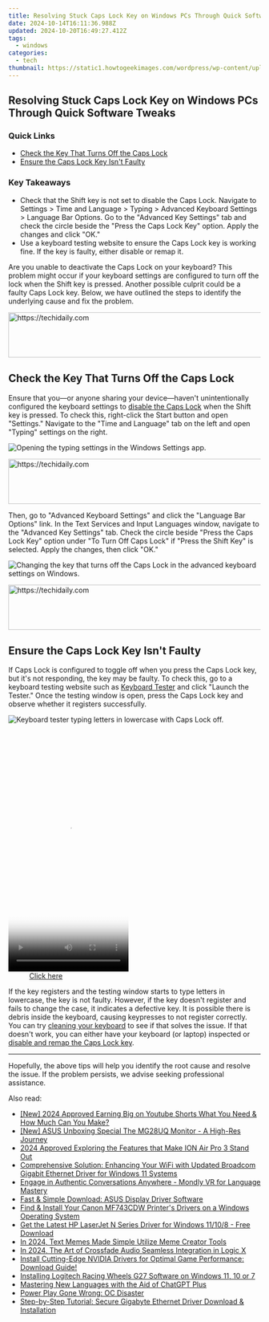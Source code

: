 ```yaml
---
title: Resolving Stuck Caps Lock Key on Windows PCs Through Quick Software Tweaks
date: 2024-10-14T16:11:36.988Z
updated: 2024-10-20T16:49:27.412Z
tags:
  - windows
categories:
  - tech
thumbnail: https://static1.howtogeekimages.com/wordpress/wp-content/uploads/2024/01/53203036127_09b7b7c02a_o.jpg
---
```


## Resolving Stuck Caps Lock Key on Windows PCs Through Quick Software Tweaks

### Quick Links

* [Check the Key That Turns Off the Caps Lock](https://vp-tips.techidaily.com/updated-unlock-picture-perfection-compreenhensive-facetune-review/)
* [Ensure the Caps Lock Key Isn't Faulty](https://tech-haven.techidaily.com/how-do-these-apps-harness-gpt-4s-power/)

### Key Takeaways

* Check that the Shift key is not set to disable the Caps Lock. Navigate to Settings > Time and Language > Typing > Advanced Keyboard Settings > Language Bar Options. Go to the "Advanced Key Settings" tab and check the circle beside the "Press the Caps Lock Key" option. Apply the changes and click "OK."
* Use a keyboard testing website to ensure the Caps Lock key is working fine. If the key is faulty, either disable or remap it.

 Are you unable to deactivate the Caps Lock on your keyboard? This problem might occur if your keyboard settings are configured to turn off the lock when the Shift key is pressed. Another possible culprit could be a faulty Caps Lock key. Below, we have outlined the steps to identify the underlying cause and fix the problem.

<!-- affiliate ads begin -->
<a href="https://appsumo.8odi.net/c/5597632/2075471/7443" target="_top" id="2075471">
  <img src="//a.impactradius-go.com/display-ad/7443-2075471" border="0" alt="https://techidaily.com" width="728" height="90"/>
</a>
<img height="0" width="0" src="https://appsumo.8odi.net/i/5597632/2075471/7443" style="position:absolute;visibility:hidden;" border="0" />
<!-- affiliate ads end -->

##  Check the Key That Turns Off the Caps Lock

 Ensure that you—or anyone sharing your device—haven't unintentionally configured the keyboard settings to [disable the Caps Lock](https://smart-video-editing.techidaily.com/new-2024-approved-take-your-video-editing-to-the-next-level-adobe-premiere-pro-on-mac/) when the Shift key is pressed. To check this, right-click the Start button and open "Settings." Navigate to the "Time and Language" tab on the left and open "Typing" settings on the right.

![Opening the typing settings in the Windows Settings app.](https://static1.howtogeekimages.com/wordpress/wp-content/uploads/2024/02/1-opening-the-typing-settings-in-the-windows-settings-app.jpg) 

<!-- affiliate ads begin -->
<a href="https://appsumo.8odi.net/c/5597632/2105866/7443" target="_top" id="2105866">
  <img src="//a.impactradius-go.com/display-ad/7443-2105866" border="0" alt="https://techidaily.com" width="728" height="90"/>
</a>
<img height="0" width="0" src="https://appsumo.8odi.net/i/5597632/2105866/7443" style="position:absolute;visibility:hidden;" border="0" />
<!-- affiliate ads end -->

 Then, go to "Advanced Keyboard Settings" and click the "Language Bar Options" link. In the Text Services and Input Languages window, navigate to the "Advanced Key Settings" tab. Check the circle beside "Press the Caps Lock Key" option under "To Turn Off Caps Lock" if "Press the Shift Key" is selected. Apply the changes, then click "OK."

![Changing the key that turns off the Caps Lock in the advanced keyboard settings on Windows.](https://static1.howtogeekimages.com/wordpress/wp-content/uploads/2024/02/2-changing-the-key-that-turns-off-the-caps-lock-in-the-advanced-keyboard-settings-on-windows.jpg) 

<!-- affiliate ads begin -->
<a href="https://appsumo.8odi.net/c/5597632/2137394/7443" target="_top" id="2137394">
  <img src="//a.impactradius-go.com/display-ad/7443-2137394" border="0" alt="https://techidaily.com" width="600" height="90"/>
</a>
<img height="0" width="0" src="https://appsumo.8odi.net/i/5597632/2137394/7443" style="position:absolute;visibility:hidden;" border="0" />
<!-- affiliate ads end -->

##  Ensure the Caps Lock Key Isn't Faulty

 If Caps Lock is configured to toggle off when you press the Caps Lock key, but it's not responding, the key may be faulty. To check this, go to a keyboard testing website such as [Keyboard Tester](https://www.keyboardtester.com/) and click "Launch the Tester." Once the testing window is open, press the Caps Lock key and observe whether it registers successfully.

![Keyboard tester typing letters in lowercase with Caps Lock off.](https://static1.howtogeekimages.com/wordpress/wp-content/uploads/2024/02/3-keyboard-tester-typing-letters-in-lowercase-with-caps-lock-off.jpg) 

<!-- affiliate ads begin -->
<span id="1770776">
					<video width="240" height="480" style="cursor:pointer"
           poster="//a.impactradius-go.com/display-clicktoplayimage/1770776.png"
           onclick="if(!this.playClicked){this.play();this.setAttribute('controls',true);this.playClicked=true;}">
	   <source src="//a.impactradius-go.com/display-ad/20702-1770776">
	   <img src="//a.impactradius-go.com/display-clicktoplayimage/1770776.png" style="border: none; height: 100%; width: 100%; object-fit: contain">
	</video>
	<div style="width:150px;text-align:center"><a href="javascript:window.open(decodeURIComponent('https%3A%2F%2Ftokenmetrics.sjv.io%2Fc%2F5597632%2F1770776%2F20702'), '_blank');void(0);">Click here</a></div>
</span>
<img height="0" width="0" src="https://imp.pxf.io/i/5597632/1770776/20702" style="position:absolute;visibility:hidden;" border="0" />
<!-- affiliate ads end -->

 If the key registers and the testing window starts to type letters in lowercase, the key is not faulty. However, if the key doesn't register and fails to change the case, it indicates a defective key. It is possible there is debris inside the keyboard, causing keypresses to not register correctly. You can try [cleaning your keyboard](https://some-approaches.techidaily.com/accelerate-operations-master-document-handling-through-automation-technology-in-the-finance-sector/) to see if that solves the issue. If that doesn't work, you can either have your keyboard (or laptop) inspected or [disable and remap the Caps Lock key](https://extra-information.techidaily.com/constructing-premium-canon-timelapse-movies-for-2024/).

---

 Hopefully, the above tips will help you identify the root cause and resolve the issue. If the problem persists, we advise seeking professional assistance.

<ins class="adsbygoogle"
     style="display:block"
     data-ad-format="autorelaxed"
     data-ad-client="ca-pub-7571918770474297"
     data-ad-slot="1223367746"></ins>

<ins class="adsbygoogle"
     style="display:block"
     data-ad-client="ca-pub-7571918770474297"
     data-ad-slot="8358498916"
     data-ad-format="auto"
     data-full-width-responsive="true"></ins>

<span class="atpl-alsoreadstyle">Also read:</span>
<div><ul>
<li><a href="https://facebook-video-share.techidaily.com/new-2024-approved-earning-big-on-youtube-shorts-what-you-need-and-how-much-can-you-make/"><u>[New] 2024 Approved Earning Big on Youtube Shorts What You Need & How Much Can You Make?</u></a></li>
<li><a href="https://fox-links.techidaily.com/new-asus-unboxing-special-the-mg28uq-monitor-a-high-res-journey/"><u>[New] ASUS Unboxing Special The MG28UQ Monitor - A High-Res Journey</u></a></li>
<li><a href="https://fox-glue.techidaily.com/2024-approved-exploring-the-features-that-make-ion-air-pro-3-stand-out/"><u>2024 Approved Exploring the Features that Make ION Air Pro 3 Stand Out</u></a></li>
<li><a href="https://win-dash.techidaily.com/comprehensive-solution-enhancing-your-wifi-with-updated-broadcom-gigabit-ethernet-driver-for-windows-11-systems/"><u>Comprehensive Solution: Enhancing Your WiFi with Updated Broadcom Gigabit Ethernet Driver for Windows 11 Systems</u></a></li>
<li><a href="https://mondly-stories.techidaily.com/engage-in-authentic-conversations-anywhere-mondly-vr-for-language-mastery/"><u>Engage in Authentic Conversations Anywhere - Mondly VR for Language Mastery</u></a></li>
<li><a href="https://win-dash.techidaily.com/fast-and-simple-download-asus-display-driver-software/"><u>Fast & Simple Download: ASUS Display Driver Software</u></a></li>
<li><a href="https://win-dash.techidaily.com/find-and-install-your-canon-mf743cdw-printers-drivers-on-a-windows-operating-system/"><u>Find & Install Your Canon MF743CDW Printer's Drivers on a Windows Operating System</u></a></li>
<li><a href="https://win-dash.techidaily.com/get-the-latest-hp-laserjet-n-series-driver-for-windows-11108-free-download/"><u>Get the Latest HP LaserJet N Series Driver for Windows 11/10/8 - Free Download</u></a></li>
<li><a href="https://some-skills.techidaily.com/in-2024-text-memes-made-simple-utilize-meme-creator-tools/"><u>In 2024, Text Memes Made Simple Utilize Meme Creator Tools</u></a></li>
<li><a href="https://some-skills.techidaily.com/in-2024-the-art-of-crossfade-audio-seamless-integration-in-logic-x/"><u>In 2024, The Art of Crossfade Audio Seamless Integration in Logic X</u></a></li>
<li><a href="https://win-dash.techidaily.com/1722971353436-install-cutting-edge-nvidia-drivers-for-optimal-game-performance-download-guide/"><u>Install Cutting-Edge NVIDIA Drivers for Optimal Game Performance: Download Guide!</u></a></li>
<li><a href="https://win-dash.techidaily.com/installing-logitech-racing-wheels-g27-software-on-windows-11-10-or-7/"><u>Installing Logitech Racing Wheels G27 Software on Windows 11, 10 or 7</u></a></li>
<li><a href="https://tech-hub.techidaily.com/mastering-new-languages-with-the-aid-of-chatgpt-plus/"><u>Mastering New Languages with the Aid of ChatGPT Plus</u></a></li>
<li><a href="https://games-able.techidaily.com/power-play-gone-wrong-oc-disaster/"><u>Power Play Gone Wrong: OC Disaster</u></a></li>
<li><a href="https://win-dash.techidaily.com/step-by-step-tutorial-secure-gigabyte-ethernet-driver-download-and-installation/"><u>Step-by-Step Tutorial: Secure Gigabyte Ethernet Driver Download & Installation</u></a></li>
</ul></div>

